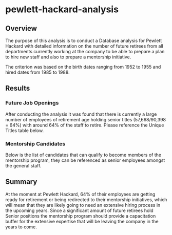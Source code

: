 # pewlett-hackard-analysis

## Overview
The purpose of this analysis is to conduct a Database analysis for Pewlett Hackard with detailed information on the number of future retirees from all departments currently working at the company to be able to prepare a plan to hire new staff and also to prepare a mentorship initiative. 

The criterion was based on the birth dates ranging from 1952 to 1955 and hired dates from 1985 to 1988.

## Results

### Future Job Openings
After conducting the analysis it was found that there is currently a large number of employees of retirement age holding senior titles (57,668/90,398 = 64%) with around 64% of the staff to retire. Please reference the Unique Titles table below. 

### Mentorship Candidates
Below is the list of candidates that can qualify to become members of the mentorship program, they can be referenced as senior employees amongst the general staff. 

## Summary

At the moment at Pewlett Hackard, 64% of their employees are getting ready for retirement or being redirected to their mentorship initiatives, which will mean that they are likely going to need an extensive hiring process in the upcoming years. Since a significant amount of future retirees hold Senior positions the mentorship program should provide a capacitation buffer for the extensive expertise that will be leaving the company in the years to come. 
